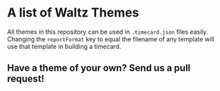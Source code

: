 # A list of Waltz Themes
All themes in this repository can be used in `.timecard.json` files easily.
Changing the `reportFormat` key to equal the filename of any template will use
that template in building a timecard.

## Have a theme of your own? Send us a pull request!
